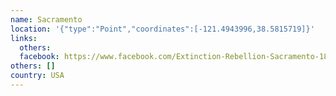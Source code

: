 ```yaml
---
name: Sacramento
location: '{"type":"Point","coordinates":[-121.4943996,38.5815719]}'
links:
  others: 
  facebook: https://www.facebook.com/Extinction-Rebellion-Sacramento-1883461371762574/
others: []
country: USA
---
```

